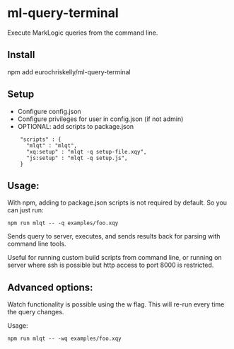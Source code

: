 # ml-query-terminal

Execute MarkLogic queries from the command line.

## Install

   npm add eurochriskelly/ml-query-terminal
    
## Setup

- Configure config.json
- Configure privileges for user in config.json (if not admin)
- OPTIONAL: add scripts to package.json

```
    "scripts" : {
      "mlqt" : "mlqt",
      "xq:setup" : "mlqt -q setup-file.xqy",
      "js:setup" : "mlqt -q setup.js",
    }
```    

## Usage:

   With npm, adding to package.json scripts is not required by
   default. So you can just run:

    npm run mlqt -- -q examples/foo.xqy

Sends query to server, executes, and sends results back for parsing
with command line tools.

Useful for running custom build scripts from command line, or running
on server where ssh is possible but http access to port 8000 is
restricted.

## Advanced options:

Watch functionality is possible using the w flag. This will re-run
every time the query changes.

Usage:

    npm run mlqt -- -wq examples/foo.xqy
